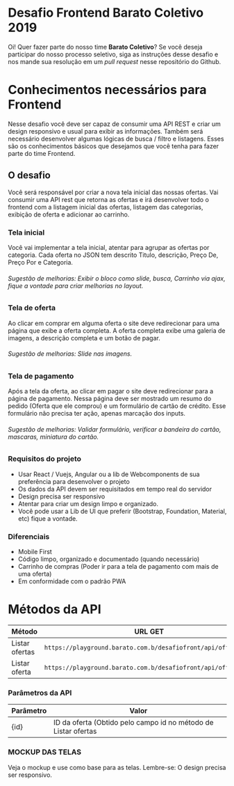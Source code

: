 # Desafio Frontend Barato Coletivo 2019

Oi! Quer fazer parte do nosso time **Barato Coletivo**? Se você deseja participar do nosso processo seletivo, siga as instruções desse desafio e nos mande sua resolução em um *pull request* nesse repositório do Github.


# Conhecimentos necessários para Frontend

Nesse desafio você deve ser capaz de consumir uma API REST e criar um design responsivo e usual para exibir as informações. Também será necessário desenvolver algumas lógicas de busca / filtro e listagens. Esses são os conhecimentos básicos que desejamos que você tenha para fazer parte do time Frontend.

## O desafio
Você será responsável por criar a nova tela inicial das nossas ofertas. Vai consumir uma API rest que retorna as ofertas e irá desenvolver todo o frontend com a listagem inicial das ofertas, listagem das categorias, exibição de oferta e adicionar ao carrinho.

### Tela inicial

Você vai implementar a tela inicial, atentar para agrupar as ofertas por categoria.
Cada oferta no JSON tem descrito Titulo, descrição, Preço De, Preço Por e Categoria.

###### Sugestão de melhorias: Exibir o bloco como slide, busca, Carrinho via ajax, fique a vontade para criar melhorias no layout.

### Tela de oferta

Ao clicar em comprar em alguma oferta o site deve redirecionar para uma página que exibe a oferta completa.
A oferta completa exibe uma galeria de imagens, a descrição completa e um botão de pagar.
###### Sugestão de melhorias: Slide nas imagens.

### Tela de pagamento

Após a tela da oferta, ao clicar em pagar o site deve redirecionar para a página de pagamento. Nessa página deve ser mostrado um resumo do pedido (Oferta que ele comprou) e um formulário de cartão de crédito. Esse formulário não precisa ter ação, apenas marcação dos inputs.

###### Sugestão de melhorias: Validar formulário, verificar a bandeira do cartão, mascaras, miniatura do cartão.

### Requisitos do projeto

 - Usar React / Vuejs, Angular ou a lib de Webcomponents de sua preferência para desenvolver o projeto
 - Os dados da API devem ser requisitados em tempo real do servidor
 - Design precisa ser responsivo
 - Atentar para criar um design limpo e organizado.
 - Você pode usar a Lib de UI que preferir (Bootstrap, Foundation, Material, etc) fique a vontade.

### Diferenciais

 - Mobile First
 - Código limpo, organizado e documentado (quando necessário)
 - Carrinho de compras (Poder ir para a tela de pagamento com mais de uma oferta)
 - Em conformidade com o padrão PWA


# Métodos da API



|Método                |URL GET                         
|----------------|------------------------------------------------------------|
|Listar ofertas|`https://playground.barato.com.b/desafiofront/api/offers` |
|Listar oferta|`https://playground.barato.com.b/desafiofront/api/offer/{id}`

### Parâmetros da API
|Parâmetro                |Valor                         
|----------------|------------------------------------------------------------|
|{id}|ID da oferta (Obtido pelo campo id no método de Listar ofertas |



### MOCKUP DAS TELAS
Veja o mockup e use como base para as telas. Lembre-se: O design precisa ser responsivo. 
